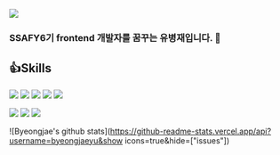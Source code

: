 <a  href="https://mail.google.com/mail/?view=cm&amp;fs=1&amp;to=ybj121725@gmail.com" target="_blank"><img src="https://img.shields.io/badge/Gmail-EA4335?style=flat-square&logo=Gmail&logoColor=white"></img></a>

### SSAFY6기 frontend 개발자를 꿈꾸는 유병재입니다. 👋

## 👍Skills
<img src="https://img.shields.io/badge/JavaScript-F7DF1E?style=flat-square&logo=JavaScript&logoColor=white"></img>
<img src="https://img.shields.io/badge/React-61DAFB?style=flat-square&logo=React&logoColor=white"></img>
<img src="https://img.shields.io/badge/Next.js-000000?style=flat-square&logo=Next.js&logoColor=white"></img>
<img src="https://img.shields.io/badge/Vue.js-4FC08D?style=flat-square&logo=Vue.js&logoColor=white"></img>
<img src="https://img.shields.io/badge/HTML5-E34F26?style=flat-square&logo=HTML5&logoColor=white"></img>

<img src="https://img.shields.io/badge/Python-3776AB?style=flat-square&logo=Python&logoColor=white"></img>
<img src="https://img.shields.io/badge/Django-092E20?style=flat-square&logo=Django&logoColor=white"></img>
<img src="https://img.shields.io/badge/Java-007396?style=flat-square&logo=Java&logoColor=white"></img>


![Byeongjae's github stats](https://github-readme-stats.vercel.app/api?username=byeongjaeyu&show icons=true&hide=["issues"])



<!--
**byeongjaeyu/byeongjaeyu** is a ✨ _special_ ✨ repository because its `README.md` (this file) appears on your GitHub profile.

Here are some ideas to get you started:

- 🔭 I’m currently working on ...
- 🌱 I’m currently learning ...
- 👯 I’m looking to collaborate on ...
- 🤔 I’m looking for help with ...
- 💬 Ask me about ...
- 📫 How to reach me: ...
- 😄 Pronouns: ...
- ⚡ Fun fact: ...
-->

